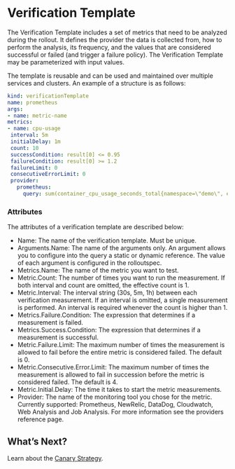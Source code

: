# Verification Template

The Verification Template includes a set of metrics that need to be analyzed during the rollout. It defines the provider the data is collected from, how to perform the analysis, its frequency, and the values that are considered successful or failed (and trigger a failure policy). The Verification Template may be parameterized with input values.

The template is reusable and can be used and maintained over multiple services and clusters. An example of a structure is as follows:

```yaml
kind: verificationTemplate
name: prometheus
args:
- name: metric-name
metrics:
- name: cpu-usage
 interval: 5m
 initialDelay: 1m
 count: 10
 successCondition: result[0] <= 0.95
 failureCondition: result[0] >= 1.2
 failureLimit: 0
 consecutiveErrorLimit: 0
 provider:
   prometheus:
     query: sum(container_cpu_usage_seconds_total{namespace=\"demo\", endpoint=\"{{args.metric-name}}\"})
```

### Attributes

The attributes of a verification template are described below:

* Name: The name of the verification template. Must be unique.
* Arguments.Name: The name of the arguments only. An argument allows you to configure into the query a static or dynamic reference. The value of each argument is configured in the rolloutspec.  
* Metrics.Name: The name of the metric you want to test.
* Metric.Count: The number of times you want to run the measurement. If both interval and count are omitted, the effective count is 1.  
* Metric.Interval: The interval string (30s, 5m, 1h) between each verification measurement. If an interval is omitted, a single measurement is performed. An interval is required whenever the count is higher than 1.  
* Metrics.Failure.Condition: The expression that determines if a measurement is failed.
* Metrics.Success.Condition: The expression that determines if a measurement is successful.  
* Metric.Failure.Limit: The maximum number of times the measurement is allowed to fail before the entire metric is considered failed. The default is 0.  
* Metric.Consecutive.Error.Limit: The maximum number of times the measurement is allowed to fail in succession before the metric is considered failed. The default is 4.
* Metric.Initial.Delay: The time it takes to start the metric measurements.
* Provider: The name of the monitoring tool you chose for the metric. Currently supported: Prometheus, NewRelic, DataDog, Cloudwatch, Web Analysis and Job Analysis. For more information see the providers reference page.

## What’s Next?

Learn about the [Canary Strategy](ocean-cd/getting-started/rollout-entities/canary-strategy).  
